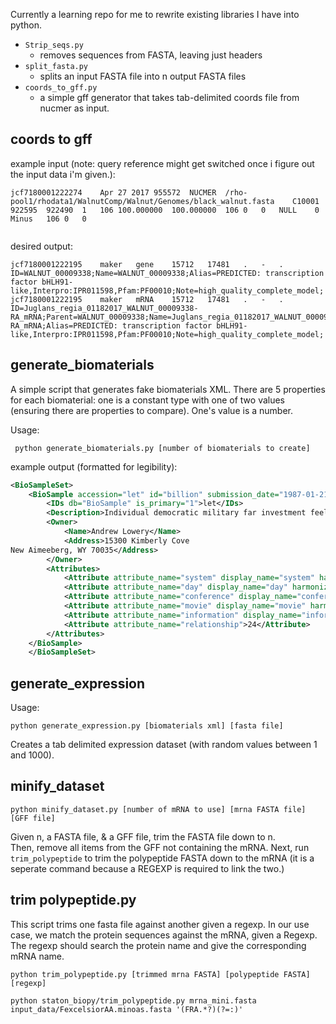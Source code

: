 Currently a learning repo for me to rewrite existing libraries I have into python.

* `Strip_seqs.py`
  - removes sequences from FASTA, leaving just headers
* `split_fasta.py`
  - splits an input FASTA file into n output FASTA files  
* `coords_to_gff.py`
  - a simple gff generator that takes tab-delimited coords file from nucmer as input.

  
  

## coords to gff

example input (note: query reference might get switched once i figure out the input data i'm given.):
```buildoutcfg
jcf7180001222274	Apr 27 2017	955572	NUCMER	/rho-pool1/rhodata1/WalnutComp/Walnut/Genomes/black_walnut.fasta	C10001	922595	922490	1	106	100.000000	100.000000	106	0	0	NULL	0	Minus	106	0	0


```

desired output:

```
jcf7180001222195	maker	gene	15712	17481	.	-	.	ID=WALNUT_00009338;Name=WALNUT_00009338;Alias=PREDICTED: transcription factor bHLH91-like,Interpro:IPR011598,Pfam:PF00010;Note=high_quality_complete_model;
jcf7180001222195	maker	mRNA	15712	17481	.	-	.	ID=Juglans_regia_01182017_WALNUT_00009338-RA_mRNA;Parent=WALNUT_00009338;Name=Juglans_regia_01182017_WALNUT_00009338-RA_mRNA;Alias=PREDICTED: transcription factor bHLH91-like,Interpro:IPR011598,Pfam:PF00010;Note=high_quality_complete_model;

```

## generate_biomaterials

A simple script that generates fake biomaterials XML.  There are 5 properties for each biomaterial: one is a constant type with one of two values (ensuring there are properties to compare).  One's value is a number.

Usage:

` python generate_biomaterials.py [number of biomaterials to create]`

example output (formatted for legibility):

```xml
<BioSampleSet>
	<BioSample accession="let" id="billion" submission_date="1987-01-21">
		<IDs db="BioSample" is_primary="1">let</IDs>
		<Description>Individual democratic military far investment feeling.</Description>
		<Owner>
			<Name>Andrew Lowery</Name>
			<Address>15300 Kimberly Cove
New Aimeeberg, WY 70035</Address>
		</Owner>
		<Attributes>
			<Attribute attribute_name="system" display_name="system" harmonized_name="system">short</Attribute>
			<Attribute attribute_name="day" display_name="day" harmonized_name="day">dream</Attribute>
			<Attribute attribute_name="conference" display_name="conference" harmonized_name="conference">north</Attribute>
			<Attribute attribute_name="movie" display_name="movie" harmonized_name="movie">despite</Attribute>
			<Attribute attribute_name="information" display_name="information" harmonized_name="information">forget</Attribute>
			<Attribute attribute_name="relationship">24</Attribute>
		</Attributes>
	</BioSample>
	</BioSampleSet>
```

## generate_expression

Usage:

`python generate_expression.py [biomaterials xml] [fasta file]`

Creates a tab delimited expression dataset (with random values between 1 and 1000).


## minify_dataset

`python minify_dataset.py [number of mRNA to use] [mrna FASTA file] [GFF file]`

Given n, a FASTA file, & a GFF file, trim the FASTA file down to n.  
Then, remove all items from the GFF not containing the mRNA.
Next, run `trim_polypeptide` to trim the polypeptide FASTA down to the mRNA 
(it is a seperate command because a REGEXP is required to link the two.)

## trim polypeptide.py

This script trims one fasta file against another given a regexp.  In our use case, we match the protein sequences against the mRNA, given a Regexp.
The regexp should search the protein name and give the corresponding mRNA name.

   `python trim_polypeptide.py [trimmed mrna FASTA] [polypeptide FASTA] [regexp]`

```shell
python staton_biopy/trim_polypeptide.py mrna_mini.fasta input_data/FexcelsiorAA.minoas.fasta '(FRA.*?)(?=:)'
```